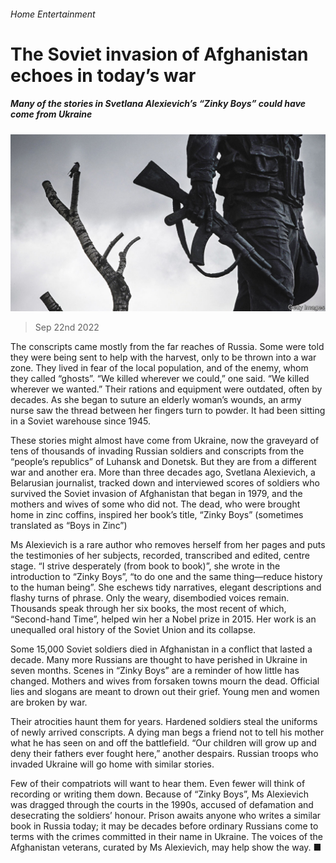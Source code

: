 ###### Home Entertainment

# The Soviet invasion of Afghanistan echoes in today’s war 

##### Many of the stories in Svetlana Alexievich’s “Zinky Boys” could have come from Ukraine 

![image](images/20220924_CUP003.jpg) 

> Sep 22nd 2022 

The conscripts came mostly from the far reaches of Russia. Some were told they were being sent to help with the harvest, only to be thrown into a war zone. They lived in fear of the local population, and of the enemy, whom they called “ghosts”. “We killed wherever we could,” one said. “We killed wherever we wanted.” Their rations and equipment were outdated, often by decades. As she began to suture an elderly woman’s wounds, an army nurse saw the thread between her fingers turn to powder. It had been sitting in a Soviet warehouse since 1945. 

These stories might almost have come from Ukraine, now the graveyard of tens of thousands of invading Russian soldiers and conscripts from the “people’s republics” of Luhansk and Donetsk. But they are from a different war and another era. More than three decades ago, Svetlana Alexievich, a Belarusian journalist, tracked down and interviewed scores of soldiers who survived the Soviet invasion of Afghanistan that began in 1979, and the mothers and wives of some who did not. The dead, who were brought home in zinc coffins, inspired her book’s title, “Zinky Boys” (sometimes translated as “Boys in Zinc”)

Ms Alexievich is a rare author who removes herself from her pages and puts the testimonies of her subjects, recorded, transcribed and edited, centre stage. “I strive desperately (from book to book)”, she wrote in the introduction to “Zinky Boys”, “to do one and the same thing—reduce history to the human being”. She eschews tidy narratives, elegant descriptions and flashy turns of phrase. Only the weary, disembodied voices remain. Thousands speak through her six books, the most recent of which, “Second-hand Time”, helped win her a Nobel prize in 2015. Her work is an unequalled oral history of the Soviet Union and its collapse. 

Some 15,000 Soviet soldiers died in Afghanistan in a conflict that lasted a decade. Many more Russians are thought to have perished in Ukraine in seven months. Scenes in “Zinky Boys” are a reminder of how little has changed. Mothers and wives from forsaken towns mourn the dead. Official lies and slogans are meant to drown out their grief. Young men and women are broken by war. 

Their atrocities haunt them for years. Hardened soldiers steal the uniforms of newly arrived conscripts. A dying man begs a friend not to tell his mother what he has seen on and off the battlefield. “Our children will grow up and deny their fathers ever fought here,” another despairs. Russian troops who invaded Ukraine will go home with similar stories. 

Few of their compatriots will want to hear them. Even fewer will think of recording or writing them down. Because of “Zinky Boys”, Ms Alexievich was dragged through the courts in the 1990s, accused of defamation and desecrating the soldiers’ honour. Prison awaits anyone who writes a similar book in Russia today; it may be decades before ordinary Russians come to terms with the crimes committed in their name in Ukraine. The voices of the Afghanistan veterans, curated by Ms Alexievich, may help show the way. ■

